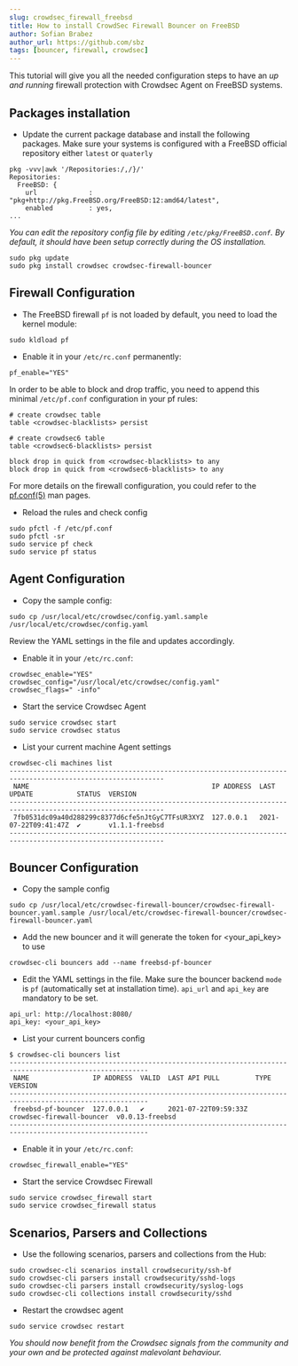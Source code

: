 ```yaml
---
slug: crowdsec_firewall_freebsd
title: How to install CrowdSec Firewall Bouncer on FreeBSD
author: Sofian Brabez
author_url: https://github.com/sbz
tags: [bouncer, firewall, crowdsec]
---
```


This tutorial will give you all the needed configuration steps to have an *up and running* firewall protection with Crowdsec Agent on FreeBSD systems.

<!--truncate-->

## Packages installation

* Update the current package database and install the following packages. Make sure your systems is configured with a FreeBSD official repository either `latest` or `quaterly`

```
pkg -vvv|awk '/Repositories:/,/}/'
Repositories:
  FreeBSD: { 
    url             : "pkg+http://pkg.FreeBSD.org/FreeBSD:12:amd64/latest",
    enabled         : yes,
...
```

_You can edit the repository config file by editing `/etc/pkg/FreeBSD.conf`. By default, it should have been setup correctly during the OS installation._

```
sudo pkg update
sudo pkg install crowdsec crowdsec-firewall-bouncer
```

## Firewall Configuration

* The FreeBSD firewall `pf` is not loaded by default, you need to load the kernel module:

```
sudo kldload pf
```

* Enable it in your `/etc/rc.conf` permanently:

```
pf_enable="YES"
```

In order to be able to block and drop traffic, you need to append this minimal `/etc/pf.conf` configuration in your pf rules:

```
# create crowdsec table
table <crowdsec-blacklists> persist

# create crowdsec6 table
table <crowdsec6-blacklists> persist

block drop in quick from <crowdsec-blacklists> to any
block drop in quick from <crowdsec6-blacklists> to any
```

For more details on the firewall configuration, you could refer to the [pf.conf(5)](https://www.freebsd.org/cgi/man.cgi?query=pf.conf) man pages.

* Reload the rules and check config

```
sudo pfctl -f /etc/pf.conf
sudo pfctl -sr
sudo service pf check
sudo service pf status
```

## Agent Configuration

* Copy the sample config:

```
sudo cp /usr/local/etc/crowdsec/config.yaml.sample /usr/local/etc/crowdsec/config.yaml
```

Review the YAML settings in the file and updates accordingly.

* Enable it in your `/etc/rc.conf`:

```
crowdsec_enable="YES"
crowdsec_config="/usr/local/etc/crowdsec/config.yaml"
crowdsec_flags=" -info"
```

* Start the service Crowdsec Agent

```
sudo service crowdsec start
sudo service crowdsec status
```

* List your current machine Agent settings

```
crowdsec-cli machines list
-------------------------------------------------------------------------------------------------------------
 NAME                                              IP ADDRESS  LAST UPDATE           STATUS  VERSION         
-------------------------------------------------------------------------------------------------------------
 7fb0531dc09a40d288299c8377d6cfe5nJtGyC7TFsUR3XYZ  127.0.0.1   2021-07-22T09:41:47Z  ✔️       v1.1.1-freebsd 
-------------------------------------------------------------------------------------------------------------
```

## Bouncer Configuration

* Copy the sample config

```
sudo cp /usr/local/etc/crowdsec-firewall-bouncer/crowdsec-firewall-bouncer.yaml.sample /usr/local/etc/crowdsec-firewall-bouncer/crowdsec-firewall-bouncer.yaml
```

* Add the new bouncer and it will generate the token for <your_api_key> to use

```
crowdsec-cli bouncers add --name freebsd-pf-bouncer
```

* Edit the YAML settings in the file. Make sure the bouncer backend `mode` is `pf` (automatically set at installation time). `api_url` and `api_key` are mandatory to be set.

```
api_url: http://localhost:8080/
api_key: <your_api_key>
```

* List your current bouncers config

```
$ crowdsec-cli bouncers list
---------------------------------------------------------------------------------------------------------
 NAME                IP ADDRESS  VALID  LAST API PULL         TYPE                       VERSION         
---------------------------------------------------------------------------------------------------------
 freebsd-pf-bouncer  127.0.0.1   ✔️      2021-07-22T09:59:33Z  crowdsec-firewall-bouncer  v0.0.13-freebsd 
---------------------------------------------------------------------------------------------------------
```

* Enable it in your `/etc/rc.conf`:

```
crowdsec_firewall_enable="YES"
```

* Start the service Crowdsec Firewall

```
sudo service crowdsec_firewall start
sudo service crowdsec_firewall status
```

## Scenarios, Parsers and Collections

* Use the following scenarios, parsers and collections from the Hub:

```
sudo crowdsec-cli scenarios install crowdsecurity/ssh-bf
sudo crowdsec-cli parsers install crowdsecurity/sshd-logs
sudo crowdsec-cli parsers install crowdsecurity/syslog-logs
sudo crowdsec-cli collections install crowdsecurity/sshd 
```

* Restart the crowdsec agent

```
sudo service crowdsec restart
```

_You should now benefit from the Crowdsec signals from the community and your own and be protected against malevolant behaviour._